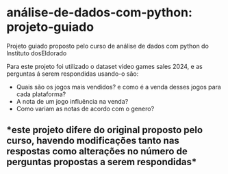 # análise-de-dados-com-python: projeto-guiado
Projeto guiado proposto pelo curso de análise de dados com python do Instituto dosEldorado

Para este projeto foi utilizado o dataset video games sales 2024, e as perguntas á serem respondidas usando-o são:
<ul>
  <li>Quais são os jogos mais vendidos? e como é a venda desses jogos para cada plataforma?</li>
  <li>A nota de um jogo influência na venda?</li>
  <li>Como variam as notas de acordo com o genero?</li>
</ul>

<h2>*este projeto difere do original proposto pelo curso, havendo modificações tanto nas respostas como alterações no número de perguntas propostas a serem respondidas*</h2>
